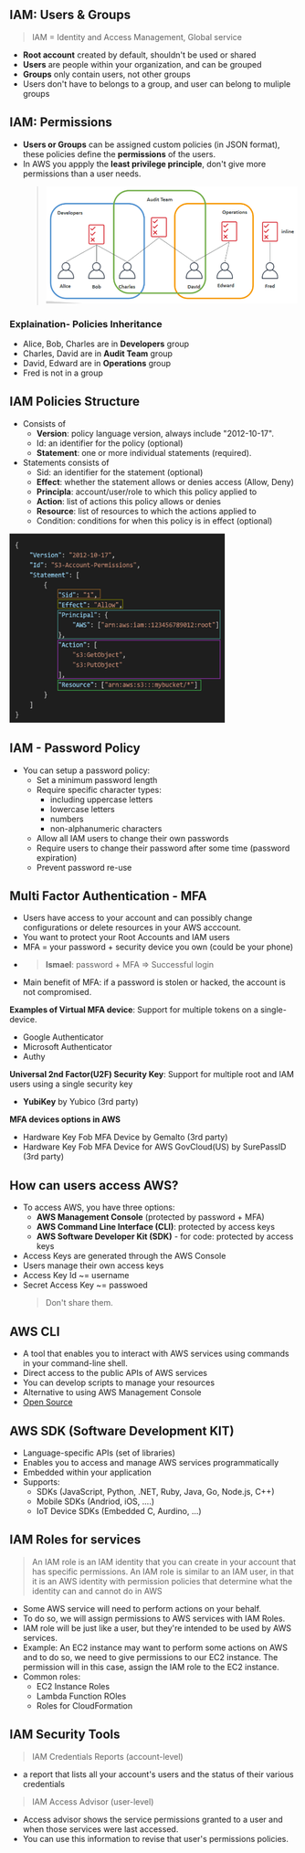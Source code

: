 ## IAM: Users & Groups

> IAM = Identity and Access Management, Global service

- **Root account** created by default, shouldn't be used or shared
- **Users** are people within your organization, and can be grouped
- **Groups** only contain users, not other groups
- Users don't have to belongs to a group, and user can belong to muliple groups

## IAM: Permissions

- **Users or Groups** can be assigned custom policies (in JSON format), these policies define the **permissions** of the users.
- In AWS you appply the **least privilege principle**, don't give more permissions than a user needs.
  > ![IAM Policies inheritance](/2.IAM/iam-permission.png)

### Explaination- Policies Inheritance

- Alice, Bob, Charles are in **Developers** group
- Charles, David are in **Audit Team** group
- David, Edward are in **Operations** group
- Fred is not in a group

## IAM Policies Structure

- Consists of
  - **Version**: policy language version, always include "2012-10-17".
  - Id: an identifier for the policy (optional)
  - **Statement**: one or more individual statements (required).
- Statements consists of
  - Sid: an identifier for the statement (optional)
  - **Effect**: whether the statement allows or denies access (Allow, Deny)
  - **Principla**: account/user/role to which this policy applied to
  - **Action**: list of actions this policy allows or denies
  - **Resource**: list of resources to which the actions applied to
  - Condition: conditions for when this policy is in effect (optional)

![Sample Policy](/2.IAM/iam-policies-structure.png)

## IAM - Password Policy

- You can setup a password policy:
  - Set a minimum password length
  - Require specific character types:
    - including uppercase letters
    - lowercase letters
    - numbers
    - non-alphanumeric characters
  - Allow all IAM users to change their own passwords
  - Require users to change their password after some time (password expiration)
  - Prevent password re-use

## Multi Factor Authentication - MFA

- Users have access to your account and can possibly change configurations or delete resources in your AWS acccount.
- You want to protect your Root Accounts and IAM users
- MFA = your password + security device you own (could be your phone)
- > **Ismael**: password + MFA => Successful login
- Main benefit of MFA: if a password is stolen or hacked, the account is not compromised.

**Examples of Virtual MFA device**: Support for multiple tokens on a single-device.

- Google Authenticator
- Microsoft Authenticator
- Authy

**Universal 2nd Factor(U2F) Security Key**: Support for multiple root and IAM users using a single security key

- **YubiKey** by Yubico (3rd party)

**MFA devices options in AWS**

- Hardware Key Fob MFA Device by Gemalto (3rd party)
- Hardware Key Fob MFA Device for AWS GovCloud(US) by SurePassID (3rd party)

## How can users access AWS?

- To access AWS, you have three options:
  - **AWS Management Console** (protected by password + MFA)
  - **AWS Command Line Interface (CLI)**: protected by access keys
  - **AWS Software Developer Kit (SDK)** - for code: protected by access keys
- Access Keys are generated through the AWS Console
- Users manage their own access keys
- Access Key Id ~= username
- Secret Access Key ~= passwoed
  > Don't share them.

## AWS CLI

- A tool that enables you to interact with AWS services using commands in your command-line shell.
- Direct access to the public APIs of AWS services
- You can develop scripts to manage your resources
- Alternative to using AWS Management Console
- [Open Source](https://github.com/aws/aws-cli)

## AWS SDK (Software Development KIT)

- Language-specific APIs (set of libraries)
- Enables you to access and manage AWS services programmatically
- Embedded within your application
- Supports:
  - SDKs (JavaScript, Python, .NET, Ruby, Java, Go, Node.js, C++)
  - Mobile SDKs (Andriod, iOS, ....)
  - IoT Device SDKs (Embedded C, Aurdino, ...)

## IAM Roles for services

> An IAM role is an IAM identity that you can create in your account that has specific permissions. An IAM role is similar to an IAM user, in that it is an AWS identity with permission policies that determine what the identity can and cannot do in AWS

- Some AWS service will need to perform actions on your behalf.
- To do so, we will assign permissions to AWS services with IAM Roles.
- IAM role will be just like a user, but they're intended to be used by AWS services.
- Example: An EC2 instance may want to perform some actions on AWS and to do so, we need to give permissions to our EC2 instance. The permission will in this case, assign the IAM role to the EC2 instance.
- Common roles:
  - EC2 Instance Roles
  - Lambda Function ROles
  - Roles for CloudFormation

## IAM Security Tools

> IAM Credentials Reports (account-level)
  - a report that lists all your account's users and the status of their various credentials

> IAM Access Advisor (user-level)
  - Access advisor shows the service permissions granted to a user and when those services were last accessed.
  - You can use this information to revise that user's permissions policies.

